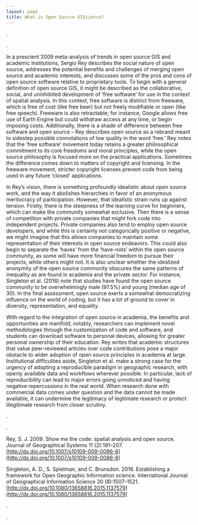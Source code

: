 ```yaml
---
layout: page
title: What is Open Source GIScience?
---
```


.

.


In a prescient 2009 meta-analysis of trends in open source GIS and academic institutions, Sergio Rey describes the social nature of open source, addresses the potential benefits and challenges of merging open source and academic interests, and discusses some of the pros and cons of open source software relative to proprietary tools. To begin with a general definition of open source GIS, it might be described as the collaborative, social, and uninhibited development of ‘free software’ for use in the context of spatial analysis. In this context, free software is distinct from freeware, which is free of cost (like free beer) but not freely modifiable or open (like free speech). Freeware is also retractable; for instance, Google allows free use of Earth Engine but could withdraw access at any time, or begin imposing costs. Additionally, there is a shade of difference between free software and open source – Rey describes open source as a rebrand meant to sidestep possible connotations of low quality in the word ‘free.’ Rey notes that the ‘free software’ movement today retains a greater philosophical commitment to its core freedoms and moral principles, while the open source philosophy is focused more on the practical applications. Sometimes the difference comes down to matters of copyright and licensing. In the freeware movement, stricter copyright licenses prevent code from being used in any future ‘closed’ applications.

In Rey’s vision, there is something profoundly idealistic about open source work, and the way it abolishes hierarchies in favor of an anonymous meritocracy of participation. However, that idealistic strain runs up against tension. Firstly, there is the steepness of the learning curve for beginners, which can make the community somewhat exclusive. Then there is a sense of competition with private companies that might fork code into independent projects. Private companies also tend to employ open source developers, and while this is certainly not categorically positive or negative, we might imagine that this allows companies to maintain some representation of their interests in open source endeavors. This could also begin to separate the ‘haves’ from the ‘have-nots’ within the open source community, as some will have more financial freedom to pursue their projects, while others might not. It is also unclear whether the idealized anonymity of the open source community obscures the same patterns of inequality as are found in academia and the private sector. For instance, Singleton et al. (2016) note that studies have found the open source community to be overwhelmingly male (97.5%) and young (median age of 30). In the final assessment, open source exerts a somewhat democratizing influence on the world of coding, but it has a lot of ground to cover in diversity, representation, and equality.

With regard to the integration of open source in academia, the benefits and opportunities are manifold; notably, researchers can implement novel methodologies through the customization of code and software, and students can download software to personal devices, allowing for greater personal ownership of their education. Rey writes that academic structures that value peer-reviewed articles over code contributions pose a major obstacle to wider adoption of open source principles in academia at large. Institutional difficulties aside, Singleton et al. make a strong case for the urgency of adopting a reproducible paradigm in geographic research, with openly available data and workflows wherever possible. In particular, lack of reproducibility can lead to major errors going unnoticed and having negative repercussions in the real world. When research done with commercial data comes under question and the data cannot be made available, it can undermine the legitimacy of legitimate research or protect illegitimate research from closer scrutiny.




.

.




Rey, S. J. 2009. Show me the code: spatial analysis and open source. Journal of Geographical Systems 11 (2):191–207. [http://dx.doi.org/10.1007/s10109-009-0086-8](http://dx.doi.org/10.1007/s10109-009-0086-8)

Singleton, A. D., S. Spielman, and C. Brunsdon. 2016. Establishing a framework for Open Geographic Information science. International Journal of Geographical Information Science 30 (8):1507–1521. [http://dx.doi.org/10.1080/13658816.2015.1137579](http://dx.doi.org/10.1080/13658816.2015.1137579)

.



.
